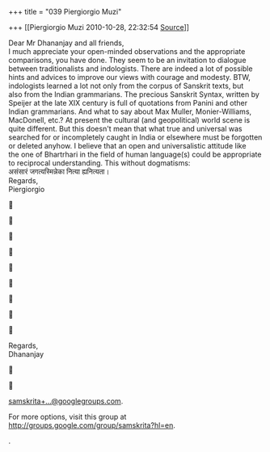 +++
title = "039 Piergiorgio Muzi"

+++
[[Piergiorgio Muzi	2010-10-28, 22:32:54 [Source](https://groups.google.com/g/samskrita/c/foDAE7fQS9A)]]



Dear Mr Dhananjay and all friends,  
I much appreciate your open-minded observations and the appropriate  
comparisons, you have done. They seem to be an invitation to dialogue  
between traditionalists and indologists. There are indeed a lot of possible  
hints and advices to improve our views with courage and modesty. BTW,  
indologists learned a lot not only from the corpus of Sanskrit texts, but  
also from the Indian grammarians. The precious Sanskrit Syntax, written by  
Speijer at the late XIX century is full of quotations from Panini and other  
Indian grammarians. And what to say about Max Muller, Monier-Williams,  
MacDonell, etc.? At present the cultural (and geopolitical) world scene is  
quite different. But this doesn't mean that what true and universal was  
searched for or incompletely caught in India or elsewhere must be forgotten  
or deleted anyhow. I believe that an open and universalistic attitude like  
the one of Bhartrhari in the field of human language(s) could be appropriate  
to reciprocal understanding. This without dogmatisms:  
असंसारं जगत्यस्मिन्नेका नित्या ह्यनित्यता।  
Regards,  
Piergiorgio



















Regards,  
Dhananjay





[samskrita+...@googlegroups.com]().

  
For more options, visit this group at  
<http://groups.google.com/group/samskrita?hl=en>.

.

